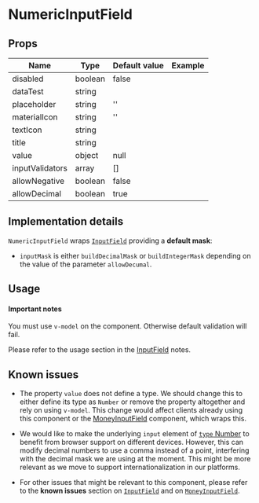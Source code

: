 # NumericInputField

## Props

| Name            | Type    | Default value | Example |
| --------------- | ------- | ------------- | ------- |
| disabled        | boolean | false         |         |
| dataTest        | string  |               |         |
| placeholder     | string  | ''            |         |
| materialIcon    | string  | ''            |         |
| textIcon        | string  |               |         |
| title           | string  |               |         |
| value           | object  | null          |         |
| inputValidators | array   | []            |         |
| allowNegative   | boolean | false         |         |
| allowDecimal    | boolean | true          |         |

## Implementation details

`NumericInputField` wraps [`InputField`](InputField.md) providing a **default mask**:

- `inputMask` is either `buildDecimalMask` or `buildIntegerMask` depending on the value of the parameter `allowDecumal`.

## Usage


#### Important notes

You must use `v-model` on the component. Otherwise default validation will fail.

Please refer to the usage section in the [InputField](InputField.md) notes.

## Known issues

- The property `value` does not define a type. We should change this to either define its type as `Number` or remove the property altogether and rely on using `v-model`. This change would affect clients already using this component or the [MoneyInputField](MoneyInputField.md) component, which wraps this.

- We would like to make the underlying `input` element of [`type` Number](https://developer.mozilla.org/en-US/docs/Web/HTML/Element/input/number) to benefit from browser support on different devices. However, this can modify decimal numbers to use a comma instead of a point, interfering with the decimal mask we are using at the moment. This might be more relevant as we move to support internationalization in our platforms.  

- For other issues that might be relevant to this component, please refer to the **known issues** section on [`InputField`](InputField.md) and on [`MoneyInputField`](MoneyInputField.md).


